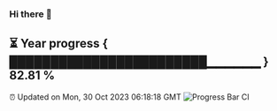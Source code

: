 ### Hi there 👋
⏳ Year progress { ████████████████████████▁▁▁▁▁▁ } 82.81 %
---
⏰ Updated on Mon, 30 Oct 2023 06:18:18 GMT
![Progress Bar CI](https://github.com/liununu/liununu/workflows/Progress%20Bar%20CI/badge.svg)
